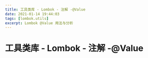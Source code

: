 ```yaml
---
title: 工具类库 - Lombok - 注解 -@Value
date: 2021-01-14 19:44:03
tags: [lombok.utils]
excerpt: Lombok @Value 用法与分析
---
```


#  工具类库 - Lombok - 注解 -@Value

